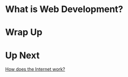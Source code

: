 # What is Web Development?

# Wrap Up

# Up Next
[How does the Internet work?](https://github.com/shift-up/coursebook/blob/module/0/module/module-0/section-3/README.md)
